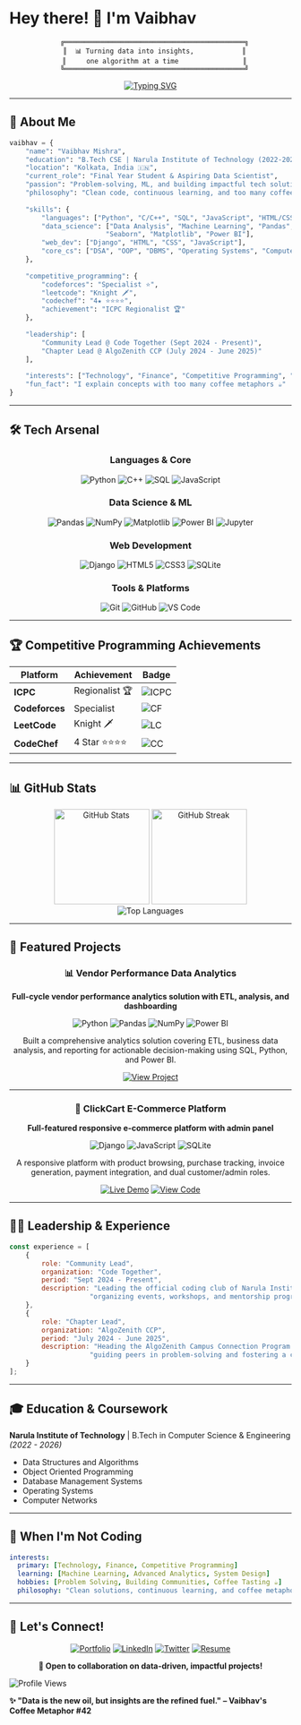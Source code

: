 # Hey there! 👋 I'm Vaibhav

<div align="center">
  
```ascii
  ╔═════════════════════════════════════════════╗
  ║  📊 Turning data into insights,            ║
  ║     one algorithm at a time                ║
  ╚═════════════════════════════════════════════╝
```

[![Typing SVG](https://readme-typing-svg.demolab.com?font=Fira+Code&pause=1000&color=2E9EF7&center=true&vCenter=true&width=500&lines=Data+Science+%26+ML+Enthusiast;Competitive+Programming+Specialist;ICPC+Regionalist+🏆;Building+Impactful+Tech+Solutions)](https://git.io/typing-svg)

</div>

---

## 🎯 About Me

```python
vaibhav = {
    "name": "Vaibhav Mishra",
    "education": "B.Tech CSE | Narula Institute of Technology (2022-2026)",
    "location": "Kolkata, India 🇮🇳",
    "current_role": "Final Year Student & Aspiring Data Scientist",
    "passion": "Problem-solving, ML, and building impactful tech solutions",
    "philosophy": "Clean code, continuous learning, and too many coffee metaphors ☕",
    
    "skills": {
        "languages": ["Python", "C/C++", "SQL", "JavaScript", "HTML/CSS"],
        "data_science": ["Data Analysis", "Machine Learning", "Pandas", "NumPy", 
                        "Seaborn", "Matplotlib", "Power BI"],
        "web_dev": ["Django", "HTML", "CSS", "JavaScript"],
        "core_cs": ["DSA", "OOP", "DBMS", "Operating Systems", "Computer Networks"]
    },
    
    "competitive_programming": {
        "codeforces": "Specialist ⭐",
        "leetcode": "Knight 🗡️",
        "codechef": "4★ ⭐⭐⭐⭐",
        "achievement": "ICPC Regionalist 🏆"
    },
    
    "leadership": [
        "Community Lead @ Code Together (Sept 2024 - Present)",
        "Chapter Lead @ AlgoZenith CCP (July 2024 - June 2025)"
    ],
    
    "interests": ["Technology", "Finance", "Competitive Programming", "Coffee"],
    "fun_fact": "I explain concepts with too many coffee metaphors ☕"
}
```

---

## 🛠️ Tech Arsenal

<div align="center">

### Languages & Core
![Python](https://img.shields.io/badge/-Python-3776AB?style=for-the-badge&logo=python&logoColor=white)
![C++](https://img.shields.io/badge/-C++-00599C?style=for-the-badge&logo=c%2B%2B&logoColor=white)
![SQL](https://img.shields.io/badge/-SQL-4479A1?style=for-the-badge&logo=mysql&logoColor=white)
![JavaScript](https://img.shields.io/badge/-JavaScript-F7DF1E?style=for-the-badge&logo=javascript&logoColor=black)

### Data Science & ML
![Pandas](https://img.shields.io/badge/-Pandas-150458?style=for-the-badge&logo=pandas&logoColor=white)
![NumPy](https://img.shields.io/badge/-NumPy-013243?style=for-the-badge&logo=numpy&logoColor=white)
![Matplotlib](https://img.shields.io/badge/-Matplotlib-11557c?style=for-the-badge&logo=python&logoColor=white)
![Power BI](https://img.shields.io/badge/-Power_BI-F2C811?style=for-the-badge&logo=powerbi&logoColor=black)
![Jupyter](https://img.shields.io/badge/-Jupyter-F37626?style=for-the-badge&logo=jupyter&logoColor=white)

### Web Development
![Django](https://img.shields.io/badge/-Django-092E20?style=for-the-badge&logo=django&logoColor=white)
![HTML5](https://img.shields.io/badge/-HTML5-E34F26?style=for-the-badge&logo=html5&logoColor=white)
![CSS3](https://img.shields.io/badge/-CSS3-1572B6?style=for-the-badge&logo=css3&logoColor=white)
![SQLite](https://img.shields.io/badge/-SQLite-003B57?style=for-the-badge&logo=sqlite&logoColor=white)

### Tools & Platforms
![Git](https://img.shields.io/badge/-Git-F05032?style=for-the-badge&logo=git&logoColor=white)
![GitHub](https://img.shields.io/badge/-GitHub-181717?style=for-the-badge&logo=github&logoColor=white)
![VS Code](https://img.shields.io/badge/-VS_Code-007ACC?style=for-the-badge&logo=visual-studio-code&logoColor=white)

</div>

---

## 🏆 Competitive Programming Achievements

<div align="center">

| Platform | Achievement | Badge |
|----------|------------|-------|
| **ICPC** | Regionalist 🏆 | ![ICPC](https://img.shields.io/badge/ICPC-Regionalist-gold?style=for-the-badge) |
| **Codeforces** | Specialist | ![CF](https://img.shields.io/badge/Codeforces-Specialist-cyan?style=for-the-badge&logo=codeforces) |
| **LeetCode** | Knight 🗡️ | ![LC](https://img.shields.io/badge/LeetCode-Knight-orange?style=for-the-badge&logo=leetcode) |
| **CodeChef** | 4 Star ⭐⭐⭐⭐ | ![CC](https://img.shields.io/badge/CodeChef-4%20Star-brown?style=for-the-badge&logo=codechef) |

</div>

---

## 📊 GitHub Stats

<div align="center">
  <img src="https://github-readme-stats.vercel.app/api?username=Vaibhav0460&show_icons=true&theme=tokyonight&hide_border=true&count_private=true" alt="GitHub Stats" height="170"/>
  <img src="https://github-readme-streak-stats.herokuapp.com/?user=Vaibhav0460&theme=tokyonight&hide_border=true" alt="GitHub Streak" height="170"/>
</div>

<div align="center">
  <img src="https://github-readme-stats.vercel.app/api/top-langs/?username=Vaibhav0460&layout=compact&theme=tokyonight&hide_border=true&langs_count=8" alt="Top Languages"/>
</div>

---

## 🎨 Featured Projects

<div align="center">

### 📊 Vendor Performance Data Analytics
**Full-cycle vendor performance analytics solution with ETL, analysis, and dashboarding**

![Python](https://img.shields.io/badge/-Python-3776AB?style=flat-square&logo=python&logoColor=white)
![Pandas](https://img.shields.io/badge/-Pandas-150458?style=flat-square&logo=pandas&logoColor=white)
![NumPy](https://img.shields.io/badge/-NumPy-013243?style=flat-square&logo=numpy&logoColor=white)
![Power BI](https://img.shields.io/badge/-Power_BI-F2C811?style=flat-square&logo=powerbi&logoColor=black)

Built a comprehensive analytics solution covering ETL, business data analysis, and reporting for actionable decision-making using SQL, Python, and Power BI.

[![View Project](https://img.shields.io/badge/View_Project-black?style=for-the-badge&logo=github)](https://github.com/Vaibhav0460/Vendor-Performance-Data-Analytics)

---

### 🛒 ClickCart E-Commerce Platform
**Full-featured responsive e-commerce platform with admin panel**

![Django](https://img.shields.io/badge/-Django-092E20?style=flat-square&logo=django&logoColor=white)
![JavaScript](https://img.shields.io/badge/-JavaScript-F7DF1E?style=flat-square&logo=javascript&logoColor=black)
![SQLite](https://img.shields.io/badge/-SQLite-003B57?style=flat-square&logo=sqlite&logoColor=white)

A responsive platform with product browsing, purchase tracking, invoice generation, payment integration, and dual customer/admin roles.

[![Live Demo](https://img.shields.io/badge/Live_Demo-green?style=for-the-badge&logo=django)](https://vaibhav0460.pythonanywhere.com/)
[![View Code](https://img.shields.io/badge/View_Code-black?style=for-the-badge&logo=github)](https://github.com/Vaibhav0460)

</div>

---

## 👨‍💼 Leadership & Experience

```javascript
const experience = [
    {
        role: "Community Lead",
        organization: "Code Together",
        period: "Sept 2024 - Present",
        description: "Leading the official coding club of Narula Institute of Technology, " +
                    "organizing events, workshops, and mentorship programs to build a vibrant coding culture."
    },
    {
        role: "Chapter Lead",
        organization: "AlgoZenith CCP",
        period: "July 2024 - June 2025",
        description: "Heading the AlgoZenith Campus Connection Program chapter, " +
                    "guiding peers in problem-solving and fostering a competitive programming community."
    }
];
```

---

## 🎓 Education & Coursework

**Narula Institute of Technology** | B.Tech in Computer Science & Engineering *(2022 - 2026)*
- Data Structures and Algorithms
- Object Oriented Programming
- Database Management Systems
- Operating Systems
- Computer Networks

---

## 💭 When I'm Not Coding

```yaml
interests:
  primary: [Technology, Finance, Competitive Programming]
  learning: [Machine Learning, Advanced Analytics, System Design]
  hobbies: [Problem Solving, Building Communities, Coffee Tasting ☕]
  philosophy: "Clean solutions, continuous learning, and coffee metaphors"
```

---

## 💬 Let's Connect!

<div align="center">

[![Portfolio](https://img.shields.io/badge/-Portfolio-000000?style=for-the-badge&logo=react&logoColor=white)](https://vaibhav0460.github.io/)
[![LinkedIn](https://img.shields.io/badge/-LinkedIn-0A66C2?style=for-the-badge&logo=linkedin&logoColor=white)](https://linkedin.com/in/vaibhav0460/)
[![Twitter](https://img.shields.io/badge/-Twitter-1DA1F2?style=for-the-badge&logo=twitter&logoColor=white)](https://x.com/Vaibhav0460)
[![Resume](https://img.shields.io/badge/-Resume-EA4335?style=for-the-badge&logo=google-drive&logoColor=white)](https://drive.google.com/drive/u/0/folders/1CDT1L_EZLSS7vELa1vIIXPzy6fLHelB0)

**💌 Open to collaboration on data-driven, impactful projects!**

</div>



![Profile Views](https://komarev.com/ghpvc/?username=Vaibhav0460&color=blueviolet&style=for-the-badge)

**✨ "Data is the new oil, but insights are the refined fuel." – Vaibhav's Coffee Metaphor #42**

</div>
